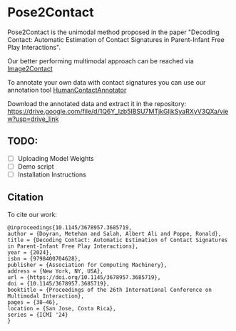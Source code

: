 # Pose2Contact

Pose2Contact is the unimodal method proposed in the paper "Decoding Contact: Automatic Estimation of Contact Signatures in Parent-Infant Free Play Interactions".

Our better performing multimodal approach can be reached via [Image2Contact](https://github.com/dmetehan/Image2Contact)

To annotate your own data with contact signatures you can use our annotation tool [HumanContactAnnotator](https://github.com/dmetehan/HumanContactAnnotator)

Download the annotated data and extract it in the repository: https://drive.google.com/file/d/1Q6Y_Izb5IBSU7MTjkGIjkSyaRXyV3QXa/view?usp=drive_link

## TODO:

- [ ] Uploading Model Weights
- [ ] Demo script
- [ ] Installation Instructions

## Citation

To cite our work:
```
@inproceedings{10.1145/3678957.3685719,
author = {Doyran, Metehan and Salah, Albert Ali and Poppe, Ronald},
title = {Decoding Contact: Automatic Estimation of Contact Signatures in Parent-Infant Free Play Interactions},
year = {2024},
isbn = {9798400704628},
publisher = {Association for Computing Machinery},
address = {New York, NY, USA},
url = {https://doi.org/10.1145/3678957.3685719},
doi = {10.1145/3678957.3685719},
booktitle = {Proceedings of the 26th International Conference on Multimodal Interaction},
pages = {38–46},
location = {San Jose, Costa Rica},
series = {ICMI '24}
}
```

